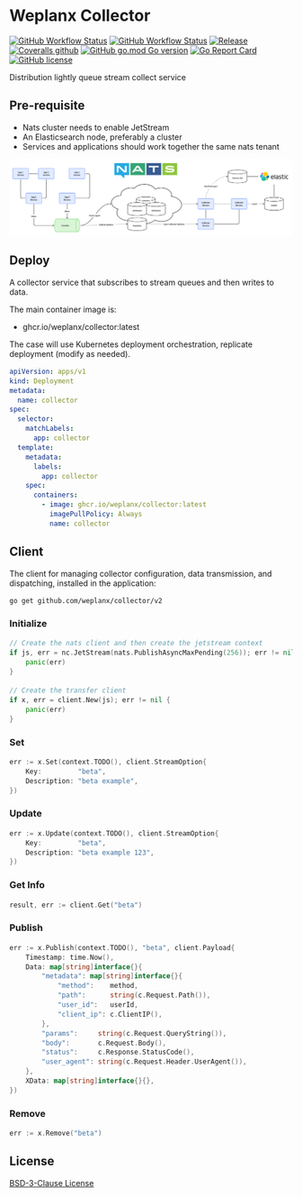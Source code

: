 # Weplanx Collector

[![GitHub Workflow Status](https://img.shields.io/github/actions/workflow/status/weplanx/collector/release.yml?label=release&style=flat-square)](https://github.com/weplanx/collector/actions/workflows/release.yml)
[![GitHub Workflow Status](https://img.shields.io/github/actions/workflow/status/weplanx/collector/testing.yml?label=testing&style=flat-square)](https://github.com/weplanx/collector/actions/workflows/testing.yml)
[![Release](https://img.shields.io/github/v/release/weplanx/collector.svg?style=flat-square&include_prereleases)](https://github.com/weplanx/collector/releases)
[![Coveralls github](https://img.shields.io/coveralls/github/weplanx/collector.svg?style=flat-square)](https://coveralls.io/github/weplanx/collector)
[![GitHub go.mod Go version](https://img.shields.io/github/go-mod/go-version/weplanx/collector?style=flat-square)](https://github.com/weplanx/collector)
[![Go Report Card](https://goreportcard.com/badge/github.com/weplanx/collector?style=flat-square)](https://goreportcard.com/report/github.com/weplanx/collector)
[![GitHub license](https://img.shields.io/github/license/weplanx/collector?style=flat-square)](https://raw.githubusercontent.com/weplanx/collector/main/LICENSE)

Distribution lightly queue stream collect service

## Pre-requisite

- Nats cluster needs to enable JetStream
- An Elasticsearch node, preferably a cluster
- Services and applications should work together the same nats tenant

![architecture.png](architecture.png)

## Deploy

A collector service that subscribes to stream queues and then writes to data.

The main container image is:

- ghcr.io/weplanx/collector:latest

The case will use Kubernetes deployment orchestration, replicate deployment (modify as needed).

```yaml
apiVersion: apps/v1
kind: Deployment
metadata:
  name: collector
spec:
  selector:
    matchLabels:
      app: collector
  template:
    metadata:
      labels:
        app: collector
    spec:
      containers:
        - image: ghcr.io/weplanx/collector:latest
          imagePullPolicy: Always
          name: collector
```

## Client

The client for managing collector configuration, data transmission, and dispatching, installed in the application:

```shell
go get github.com/weplanx/collector/v2
```

### Initialize

```go
// Create the nats client and then create the jetstream context
if js, err = nc.JetStream(nats.PublishAsyncMaxPending(256)); err != nil {
    panic(err)
}

// Create the transfer client
if x, err = client.New(js); err != nil {
    panic(err)
}
```

### Set

```go
err := x.Set(context.TODO(), client.StreamOption{
    Key:         "beta",
    Description: "beta example",
})
```

### Update 

```go
err := x.Update(context.TODO(), client.StreamOption{
    Key:         "beta",
    Description: "beta example 123",
})
```

### Get Info

```go
result, err := client.Get("beta")
```

### Publish

```go
err := x.Publish(context.TODO(), "beta", client.Payload{
    Timestamp: time.Now(),
    Data: map[string]interface{}{
        "metadata": map[string]interface{}{
            "method":    method,
            "path":      string(c.Request.Path()),
            "user_id":   userId,
            "client_ip": c.ClientIP(),
        },
        "params":     string(c.Request.QueryString()),
        "body":       c.Request.Body(),
        "status":     c.Response.StatusCode(),
        "user_agent": string(c.Request.Header.UserAgent()),
    },
    XData: map[string]interface{}{},
})
```

### Remove

```go
err := x.Remove("beta")
```

## License

[BSD-3-Clause License](https://github.com/weplanx/collector/blob/main/LICENSE)

